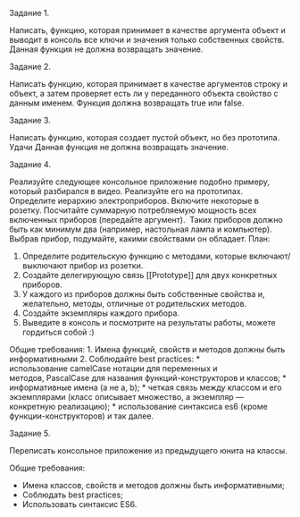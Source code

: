 Задание 1.

Написать, функцию, которая принимает в качестве аргумента объект и выводит в консоль все ключи и значения только собственных свойств. Данная функция не должна возвращать значение.

Задание 2.

Написать функцию, которая принимает в качестве аргументов строку и объект, а затем проверяет есть ли у переданного объекта свойство с данным именем. Функция должна возвращать true или false.

Задание 3.

Написать функцию, которая создает пустой объект, но без прототипа.
Удачи
Данная функция не должна возвращать значение.

Задание 4.

Реализуйте следующее консольное приложение подобно примеру, который разбирался в видео. Реализуйте его на прототипах.
Определите иерархию электроприборов. Включите некоторые в розетку. Посчитайте суммарную потребляемую мощность всех включенных приборов (передайте аргумент). 
Таких приборов должно быть как минимум два (например, настольная лампа и компьютер). Выбрав прибор, подумайте, какими свойствами он обладает.
План:
1. Определите родительскую функцию с методами, которые включают/выключают прибор из розетки.
2. Создайте делегирующую связь [[Prototype]] для двух конкретных приборов.
3. У каждого из приборов должны быть собственные свойства и, желательно, методы, отличные от родительских методов.
4. Создайте экземпляры каждого прибора.
5. Выведите в консоль и посмотрите на результаты работы, можете гордиться собой :)

Общие требования:
    1. Имена функций, свойств и методов должны быть информативными
    2. Соблюдайте best practices:
            * использование camelCase нотации для переменных и методов, PascalCase для названия функций-конструкторов и классов;
            * информативные имена (а не a, b);
            * четкая связь между классом и его экземплярами (класс описывает множество, а экземпляр — конкретную реализацию);
            * использование синтаксиса es6 (кроме функции-конструкторов) и так далее.


Задание 5.

Переписать консольное приложение из предыдущего юнита на классы.

Общие требования:
* Имена классов, свойств и методов должны быть информативными;
* Соблюдать best practices;
* Использовать синтаксис ES6.
